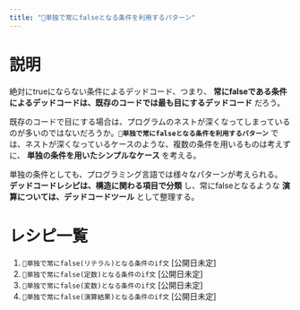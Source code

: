 ```yaml
---
title: "🔖単独で常にfalseとなる条件を利用するパターン"
---
```


# 説明

絶対にtrueにならない条件によるデッドコード、つまり、 **常にfalseである条件によるデッドコードは、既存のコードでは最も目にするデッドコード** だろう。

既存のコードで目にする場合は、プログラムのネストが深くなってしまっているのが多いのではないだろうか。**`🔖単独で常にfalseとなる条件を利用するパターン`** では、ネストが深くなっているケースのような、複数の条件を用いるものは考えずに、 **単独の条件を用いたシンプルなケース** を考える。

単独の条件としても、プログラミング言語では様々なパターンが考えられる。　**デッドコードレシピは、構造に関わる項目で分類** し、常にfalseとなるような **演算については、デッドコードツール** として整理する。

# レシピ一覧

1. `🧪単独で常にfalse(リテラル)となる条件のif文` [公開日未定]
1. `🧪単独で常にfalse(定数)となる条件のif文` [公開日未定]
1. `🧪単独で常にfalse(変数)となる条件のif文` [公開日未定]
1. `🧪単独で常にfalse(演算結果)となる条件のif文` [公開日未定]
